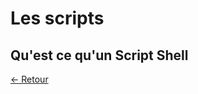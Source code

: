 # Les scripts

## Qu'est ce qu'un Script Shell

[<- Retour][l]

[l]:https://github.com/Chakyu23/Shell/blob/main/README.md
